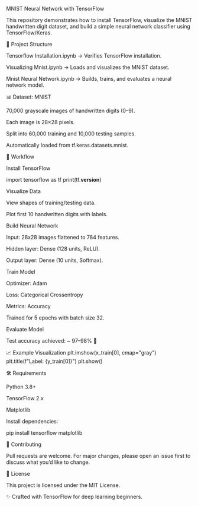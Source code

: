 MNIST Neural Network with TensorFlow

This repository demonstrates how to install TensorFlow, visualize the MNIST handwritten digit dataset, and build a simple neural network classifier using TensorFlow/Keras.

📂 Project Structure

Tensorflow Installation.ipynb → Verifies TensorFlow installation.

Visualizing Mnist.ipynb → Loads and visualizes the MNIST dataset.

Mnist Neural Network.ipynb → Builds, trains, and evaluates a neural network model.

📊 Dataset: MNIST

70,000 grayscale images of handwritten digits (0–9).

Each image is 28×28 pixels.

Split into 60,000 training and 10,000 testing samples.

Automatically loaded from tf.keras.datasets.mnist.

🚀 Workflow

Install TensorFlow

import tensorflow as tf
print(tf.__version__)


Visualize Data

View shapes of training/testing data.

Plot first 10 handwritten digits with labels.

Build Neural Network

Input: 28x28 images flattened to 784 features.

Hidden layer: Dense (128 units, ReLU).

Output layer: Dense (10 units, Softmax).

Train Model

Optimizer: Adam

Loss: Categorical Crossentropy

Metrics: Accuracy

Trained for 5 epochs with batch size 32.

Evaluate Model

Test accuracy achieved: ~ 97–98% 🎉

📈 Example Visualization
plt.imshow(x_train[0], cmap="gray")
plt.title(f"Label: {y_train[0]}")
plt.show()

🛠️ Requirements

Python 3.8+

TensorFlow 2.x

Matplotlib

Install dependencies:

pip install tensorflow matplotlib

🤝 Contributing

Pull requests are welcome. For major changes, please open an issue first to discuss what you’d like to change.

📜 License

This project is licensed under the MIT License.

✨ Crafted with TensorFlow for deep learning beginners.
